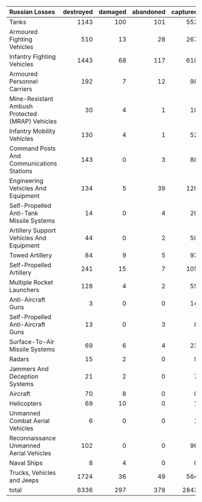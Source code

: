 | Russian Losses                                   |   destroyed |   damaged |   abandoned |   captured |   total |
|:-------------------------------------------------|------------:|----------:|------------:|-----------:|--------:|
| Tanks                                            |        1143 |       100 |         101 |        552 |    1896 |
| Armoured Fighting Vehicles                       |         510 |        13 |          28 |        267 |     818 |
| Infantry Fighting Vehicles                       |        1443 |        68 |         117 |        610 |    2238 |
| Armoured Personnel Carriers                      |         192 |         7 |          12 |         98 |     309 |
| Mine-Resistant Ambush Protected  (MRAP) Vehicles |          30 |         4 |           1 |         10 |      45 |
| Infantry Mobility Vehicles                       |         130 |         4 |           1 |         52 |     187 |
| Command Posts And Communications Stations        |         143 |         0 |           3 |         88 |     234 |
| Engineering Vehicles And Equipment               |         134 |         5 |          39 |        120 |     298 |
| Self-Propelled Anti-Tank Missile Systems         |          14 |         0 |           4 |         20 |      38 |
| Artillery Support Vehicles And Equipment         |          44 |         0 |           2 |         50 |      96 |
| Towed Artillery                                  |          84 |         9 |           5 |         93 |     191 |
| Self-Propelled Artillery                         |         241 |        15 |           7 |        105 |     368 |
| Multiple Rocket Launchers                        |         128 |         4 |           2 |         55 |     189 |
| Anti-Aircraft Guns                               |           3 |         0 |           0 |         14 |      17 |
| Self-Propelled Anti-Aircraft Guns                |          13 |         0 |           3 |          8 |      24 |
| Surface-To-Air Missile Systems                   |          69 |         6 |           4 |         23 |     102 |
| Radars                                           |          15 |         2 |           0 |          9 |      26 |
| Jammers And Deception Systems                    |          21 |         2 |           0 |          7 |      30 |
| Aircraft                                         |          70 |         8 |           0 |          0 |      78 |
| Helicopters                                      |          69 |        10 |           0 |          1 |      80 |
| Unmanned Combat Aerial Vehicles                  |           6 |         0 |           0 |          1 |       7 |
| Reconnaissance Unmanned Aerial Vehicles          |         102 |         0 |           0 |         96 |     198 |
| Naval Ships                                      |           8 |         4 |           0 |          0 |      12 |
| Trucks, Vehicles and Jeeps                       |        1724 |        36 |          49 |        564 |    2373 |
| total                                            |        6336 |       297 |         378 |       2843 |    9854 |